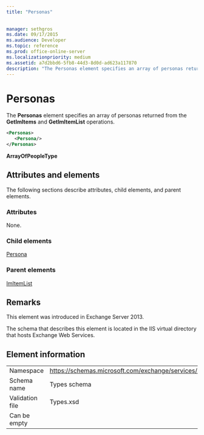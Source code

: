 ```yaml
---
title: "Personas"
 
 
manager: sethgros
ms.date: 09/17/2015
ms.audience: Developer
ms.topic: reference
ms.prod: office-online-server
ms.localizationpriority: medium
ms.assetid: a7d2bbd6-5fb8-44d3-8d0d-ad623a117870
description: "The Personas element specifies an array of personas returned from the GetImItems and GetImItemList operations."
---
```


# Personas

The **Personas** element specifies an array of personas returned from the **GetImItems** and **GetImItemList** operations. 
  
```XML
<Personas>
   <Persona/>
</Personas>
```

 **ArrayOfPeopleType**
## Attributes and elements

The following sections describe attributes, child elements, and parent elements.
  
### Attributes

None.
  
### Child elements

[Persona](persona.md)
  
### Parent elements

[ImItemList](imitemlist.md)
  
## Remarks

This element was introduced in Exchange Server 2013.
  
The schema that describes this element is located in the IIS virtual directory that hosts Exchange Web Services.
  
## Element information

|||
|:-----|:-----|
|Namespace  <br/> |https://schemas.microsoft.com/exchange/services/2006/types  <br/> |
|Schema name  <br/> |Types schema  <br/> |
|Validation file  <br/> |Types.xsd  <br/> |
|Can be empty  <br/> ||
   

